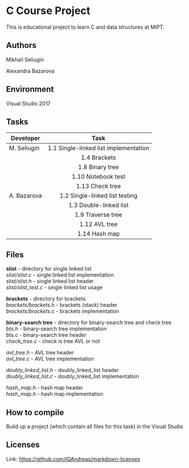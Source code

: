 # C Course Project

This is educational project to learn C and data structures at MIPT.

## Authors

Mikhail Seliugin

Alexandra Bazarova

## Environment

Visual Studio 2017

## Tasks

| Developer      | Task                                    |
| -------------- |:---------------------------------------:|
| M. Seliugin    | 1.1 Single-linked list implementation 
|                | 1.4 Brackets                            |
|                | 1.8 Binary tree                         |
|                | 1.10 Notebook test                      |
|                | 1.13 Check tree                         |
| A. Bazarova    | 1.2 Single-linked list testing          |
|                | 1.3 Double-linked list                  |
|                | 1.9 Traverse tree                       |
|                | 1.12 AVL tree                           |
|                | 1.14 Hash map                           |



## Files

**slist** - directory for single linked list  
*slist/slist.c* - single linked list implementation  
*slist/slist.h* - single linked list header  
*slist/slist_test.c* - single linked list usage

**brackets** - directory for brackets  
*brackets/brackets.h* - brackets (stack) header  
*brackets/brackets.с* - brackets implementation  

**binary-search tree** -  directory for binary-search tree and check tree  
*bts.h* - binary-search tree implementation  
*bts.c* - binary-search tree header  
*check_tree.c* - check is tree AVL or not

*avl_tree.h* - AVL tree header  
*avl_tree.c* - AVL tree implementation

*doubly_linked_list.h* - doubly_linked_list header  
*doubly_linked_list.c* - doubly_linked_list implementation

*hash_map.h* - hash map header  
*hash_map.h* - hash map implementation

## How to compile

Build up a project (which contain all files for this task)  in the Visual Studio

## Licenses

Link: https://github.com/IQAndreas/markdown-licenses
